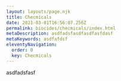 ```yaml
---
layout: layouts/page.njk
title: Checmicals
date: 2021-03-01T16:56:07.256Z
permalink: biocides/checmicals/index.html
metaDescription: asdfadsfasdfasdfasfdasf
metaKeywords: asdfafdsf
eleventyNavigation:
  order: 0
  key: Checmicals
---
```

asdfadsfasf